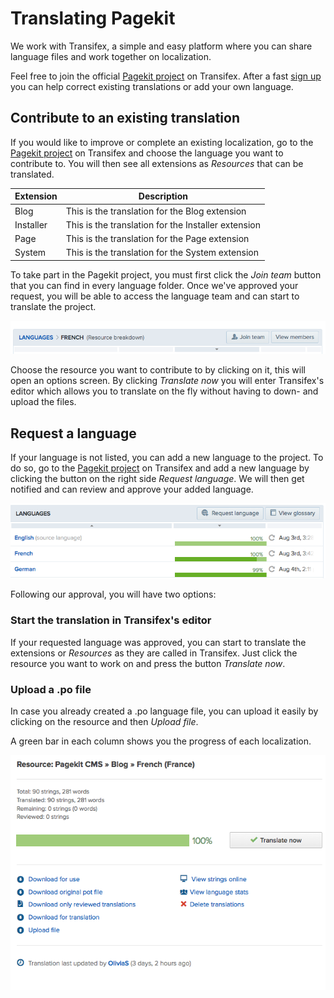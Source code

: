 # Translating Pagekit

<p class="uk-article-lead">We work with Transifex, a simple and easy platform where you can share language files and work together on localization.</p>

Feel free to join the official [Pagekit project](http://www.transifex.com/organization/pagekit/) on Transifex. After a fast [sign up](http://www.transifex.com/signup/) you can help correct existing translations or add your own language.

## Contribute to an existing translation

If you would like to improve or complete an existing localization, go to the [Pagekit project](http://www.transifex.com/organization/pagekit/) on Transifex and choose the language you want to contribute to. You will then see all extensions as *Resources* that can be translated.

| Extension    | Description |
|--------------|-------------|
| Blog         | This is the translation for the Blog extension |
| Installer    | This is the translation for the Installer extension |
| Page         | This is the translation for the Page extension |
| System       | This is the translation for the System extension |

To take part in the Pagekit project, you must first click the *Join team* button that you can find in every language folder. Once we've approved your request, you will be able to access the language team and can start to translate the project.

![Join team](assets/guide-translation-join.png)

Choose the resource you want to contribute to by clicking on it, this will open an options screen. By clicking *Translate now* you will enter Transifex's editor which allows you to translate on the fly without having to down- and upload the files.

## Request a language

If your language is not listed, you can add a new language to the project. To do so, go to the [Pagekit project](http://www.transifex.com/organization/pagekit/) on Transifex and add a new language by clicking the button on the right side *Request language*. We will then get notified and can review and approve your added language.

![Request a language](assets/guide-translation-request.png)

Following our approval, you will have two options:

### Start the translation in Transifex's editor

If your requested language was approved, you can start to translate the extensions or *Resources* as they are called in Transifex. Just click the resource you want to work on and press the button *Translate now*.

### Upload a .po file
In case you already created a .po language file, you can upload it easily by clicking on the resource and then *Upload file*.

A green bar in each column shows you the progress of each localization.

![Options](assets/guide-translation-options.png)
